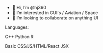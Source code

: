 - 👋 Hi, I’m @hj360
- 👀 I’m interested in GUI's / Aviation / Space
- 💞️ I’m looking to collaborate on anything UI

Languages:

  C++
  Python
  R
  
  Basic CSS/JS/HTML/React JSX

<!---
hj360/hj360 is a ✨ special ✨ repository because its `README.md` (this file) appears on your GitHub profile.
You can click the Preview link to take a look at your changes.
--->
